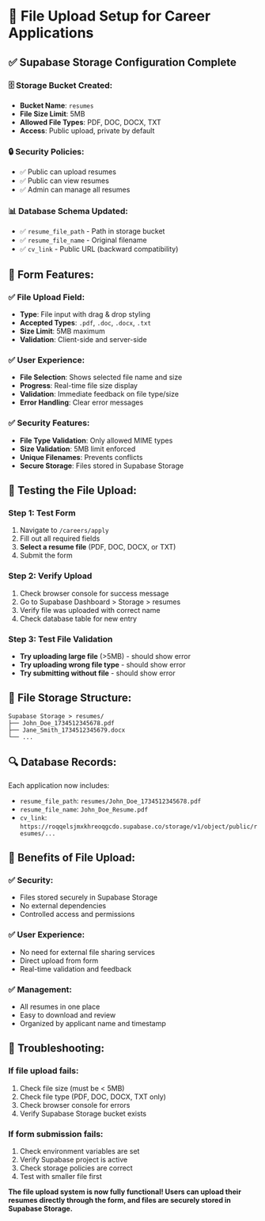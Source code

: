 # 📁 File Upload Setup for Career Applications

## ✅ **Supabase Storage Configuration Complete**

### **🗄️ Storage Bucket Created:**
- **Bucket Name**: `resumes`
- **File Size Limit**: 5MB
- **Allowed File Types**: PDF, DOC, DOCX, TXT
- **Access**: Public upload, private by default

### **🔒 Security Policies:**
- ✅ Public can upload resumes
- ✅ Public can view resumes  
- ✅ Admin can manage all resumes

### **📊 Database Schema Updated:**
- ✅ `resume_file_path` - Path in storage bucket
- ✅ `resume_file_name` - Original filename
- ✅ `cv_link` - Public URL (backward compatibility)

## 🎯 **Form Features:**

### **✅ File Upload Field:**
- **Type**: File input with drag & drop styling
- **Accepted Types**: `.pdf`, `.doc`, `.docx`, `.txt`
- **Size Limit**: 5MB maximum
- **Validation**: Client-side and server-side

### **✅ User Experience:**
- **File Selection**: Shows selected file name and size
- **Progress**: Real-time file size display
- **Validation**: Immediate feedback on file type/size
- **Error Handling**: Clear error messages

### **✅ Security Features:**
- **File Type Validation**: Only allowed MIME types
- **Size Validation**: 5MB limit enforced
- **Unique Filenames**: Prevents conflicts
- **Secure Storage**: Files stored in Supabase Storage

## 🧪 **Testing the File Upload:**

### **Step 1: Test Form**
1. Navigate to `/careers/apply`
2. Fill out all required fields
3. **Select a resume file** (PDF, DOC, DOCX, or TXT)
4. Submit the form

### **Step 2: Verify Upload**
1. Check browser console for success message
2. Go to Supabase Dashboard > Storage > resumes
3. Verify file was uploaded with correct name
4. Check database table for new entry

### **Step 3: Test File Validation**
- **Try uploading large file** (>5MB) - should show error
- **Try uploading wrong file type** - should show error
- **Try submitting without file** - should show error

## 📁 **File Storage Structure:**

```
Supabase Storage > resumes/
├── John_Doe_1734512345678.pdf
├── Jane_Smith_1734512345679.docx
└── ...
```

## 🔍 **Database Records:**

Each application now includes:
- `resume_file_path`: `resumes/John_Doe_1734512345678.pdf`
- `resume_file_name`: `John_Doe_Resume.pdf`
- `cv_link`: `https://roqqelsjmxkhreoqgcdo.supabase.co/storage/v1/object/public/resumes/...`

## 🚀 **Benefits of File Upload:**

### **✅ Security:**
- Files stored securely in Supabase Storage
- No external dependencies
- Controlled access and permissions

### **✅ User Experience:**
- No need for external file sharing services
- Direct upload from form
- Real-time validation and feedback

### **✅ Management:**
- All resumes in one place
- Easy to download and review
- Organized by applicant name and timestamp

## 🔧 **Troubleshooting:**

### **If file upload fails:**
1. Check file size (must be < 5MB)
2. Check file type (PDF, DOC, DOCX, TXT only)
3. Check browser console for errors
4. Verify Supabase Storage bucket exists

### **If form submission fails:**
1. Check environment variables are set
2. Verify Supabase project is active
3. Check storage policies are correct
4. Test with smaller file first

**The file upload system is now fully functional! Users can upload their resumes directly through the form, and files are securely stored in Supabase Storage.**

